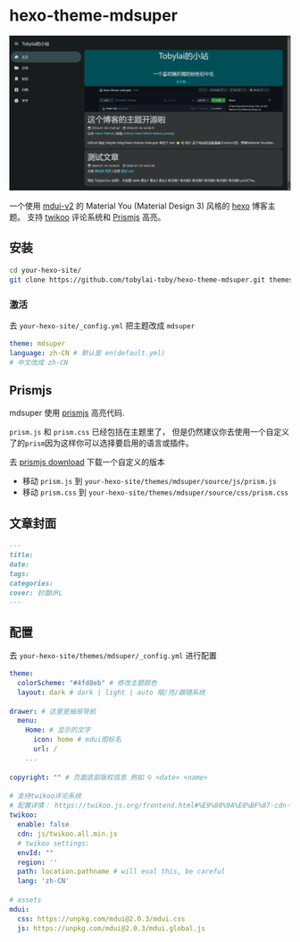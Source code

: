 # hexo-theme-mdsuper
![1706268121039](README/1706268121039.png)

一个使用 [mdui-v2](https://mdui.org) 的 Material You (Material Design 3) 风格的 [hexo](https://hexo.io) 博客主题。
支持 [twikoo](https://twikoo.js.org) 评论系统和 [Prismjs](https://prismjs.com/) 高亮。

## 安装
```bash
cd your-hexo-site/
git clone https://github.com/tobylai-toby/hexo-theme-mdsuper.git themes/mdsuper
```
### 激活
去 `your-hexo-site/_config.yml` 把主题改成 `mdsuper`
```yaml
theme: mdsuper
language: zh-CN # 默认是 en(default.yml)
# 中文改成 zh-CN
```
## Prismjs
mdsuper 使用 [prismjs](https://prismjs.com/) 高亮代码.

`prism.js` 和 `prism.css` 已经包括在主题里了， 但是仍然建议你去使用一个自定义了的`prism`因为这样你可以选择要启用的语言或插件。

去 [prismjs download](https://prismjs.com/download.html) 下载一个自定义的版本
- 移动 `prism.js` 到 `your-hexo-site/themes/mdsuper/source/js/prism.js`
- 移动 `prism.css` 到 `your-hexo-site/themes/mdsuper/source/css/prism.css`

## 文章封面
```markdown
---
title: 
date: 
tags: 
categories: 
cover: 封面URL
---
```

## 配置
去 `your-hexo-site/themes/mdsuper/_config.yml` 进行配置
```yaml
theme:
  colorScheme: "#4fd8eb" # 修改主题颜色
  layout: dark # dark | light | auto 暗/亮/跟随系统

drawer: # 这里是抽屉导航
  menu: 
    Home: # 显示的文字
      icon: home # mdui图标名
      url: /
    ...

copyright: "" # 页面底部版权信息 例如 © <date> <name>

# 支持twikoo评论系统
# 配置详情： https://twikoo.js.org/frontend.html#%E9%80%9A%E8%BF%87-cdn-%E5%BC%95%E5%85%A5
twikoo: 
  enable: false
  cdn: js/twikoo.all.min.js 
  # twikoo settings:
  envId: ""
  region: '' 
  path: location.pathname # will eval this, be careful
  lang: 'zh-CN' 

# assets
mdui:
  css: https://unpkg.com/mdui@2.0.3/mdui.css
  js: https://unpkg.com/mdui@2.0.3/mdui.global.js
```
